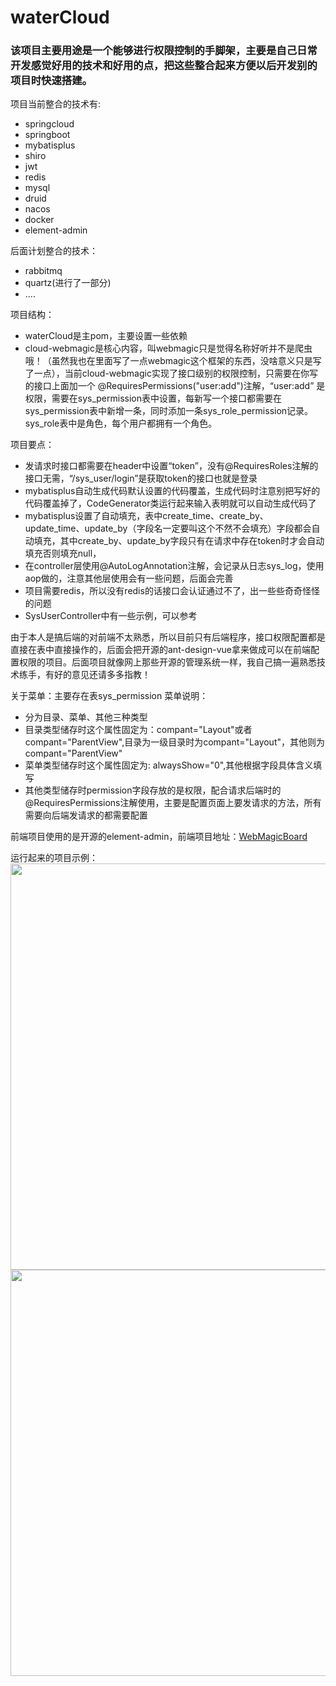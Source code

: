 # waterCloud
### 该项目主要用途是一个能够进行权限控制的手脚架，主要是自己日常开发感觉好用的技术和好用的点，把这些整合起来方便以后开发别的项目时快速搭建。

项目当前整合的技术有:
- springcloud
- springboot
- mybatisplus
- shiro
- jwt
- redis
- mysql
- druid
- nacos
- docker
- element-admin

后面计划整合的技术：
- rabbitmq
- quartz(进行了一部分)
- ....

项目结构：
- waterCloud是主pom，主要设置一些依赖 
- cloud-webmagic是核心内容，叫webmagic只是觉得名称好听并不是爬虫哦！（虽然我也在里面写了一点webmagic这个框架的东西，没啥意义只是写了一点），当前cloud-webmagic实现了接口级别的权限控制，只需要在你写的接口上面加一个 @RequiresPermissions("user:add")注解，“user:add”
是权限，需要在sys_permission表中设置，每新写一个接口都需要在sys_permission表中新增一条，同时添加一条sys_role_permission记录。sys_role表中是角色，每个用户都拥有一个角色。

项目要点：
- 发请求时接口都需要在header中设置“token”，没有@RequiresRoles注解的接口无需，“/sys_user/login”是获取token的接口也就是登录
- mybatisplus自动生成代码默认设置的代码覆盖，生成代码时注意别把写好的代码覆盖掉了，CodeGenerator类运行起来输入表明就可以自动生成代码了
- mybatisplus设置了自动填充，表中create_time、create_by、update_time、update_by（字段名一定要叫这个不然不会填充）字段都会自动填充，其中create_by、update_by字段只有在请求中存在token时才会自动填充否则填充null，
- 在controller层使用@AutoLogAnnotation注解，会记录从日志sys_log，使用aop做的，注意其他层使用会有一些问题，后面会完善
- 项目需要redis，所以没有redis的话接口会认证通过不了，出一些些奇奇怪怪的问题
- SysUserController中有一些示例，可以参考

由于本人是搞后端的对前端不太熟悉，所以目前只有后端程序，接口权限配置都是直接在表中直接操作的，后面会把开源的ant-design-vue拿来做成可以在前端配置权限的项目。后面项目就像网上那些开源的管理系统一样，我自己搞一遍熟悉技术练手，有好的意见还请多多指教！

关于菜单：主要存在表sys_permission
菜单说明：
- 分为目录、菜单、其他三种类型
- 目录类型储存时这个属性固定为：compant="Layout"或者compant="ParentView",目录为一级目录时为compant="Layout"，其他则为compant="ParentView"
- 菜单类型储存时这个属性固定为: alwaysShow="0",其他根据字段具体含义填写
- 其他类型储存时permission字段存放的是权限，配合请求后端时的@RequiresPermissions注解使用，主要是配置页面上要发请求的方法，所有需要向后端发请求的都需要配置

前端项目使用的是开源的element-admin，前端项目地址：[WebMagicBoard](https://github.com/watercloudss/WebMagicBoard "https://github.com/watercloudss/WebMagicBoard")

运行起来的项目示例：
<img src="https://raw.githubusercontent.com/flowingwaters/images/master/parkweb-img/072f0b96d1de188f7434880b697d178.PNG" width="650"/>
<img src="https://raw.githubusercontent.com/flowingwaters/images/master/parkweb-img/d62f8d2e74544af2254a23e50ec8fc8.PNG" width="650"/>

